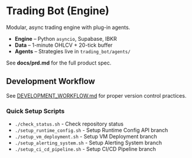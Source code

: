 # Trading Bot (Engine)

Modular, async trading engine with plug-in agents.

* **Engine** – Python `asyncio`, Supabase, IBKR  
* **Data** – 1-minute OHLCV + 20-tick buffer  
* **Agents** – Strategies live in `trading_bot/agents/`

See **docs/prd.md** for the full product spec. 
## Development Workflow
See [DEVELOPMENT_WORKFLOW.md](DEVELOPMENT_WORKFLOW.md) for proper version control practices.

### Quick Setup Scripts
- `./check_status.sh` - Check repository status
- `./setup_runtime_config.sh` - Setup Runtime Config API branch
- `./setup_vm_deployment.sh` - Setup VM Deployment branch
- `./setup_alerting_system.sh` - Setup Alerting System branch
- `./setup_ci_cd_pipeline.sh` - Setup CI/CD Pipeline branch
